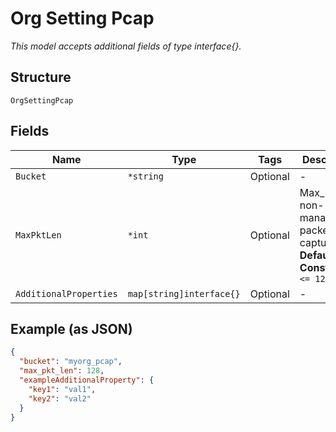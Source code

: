 
# Org Setting Pcap

*This model accepts additional fields of type interface{}.*

## Structure

`OrgSettingPcap`

## Fields

| Name | Type | Tags | Description |
|  --- | --- | --- | --- |
| `Bucket` | `*string` | Optional | - |
| `MaxPktLen` | `*int` | Optional | Max_len of non-management packets to capture<br>**Default**: `128`<br>**Constraints**: `<= 128` |
| `AdditionalProperties` | `map[string]interface{}` | Optional | - |

## Example (as JSON)

```json
{
  "bucket": "myorg_pcap",
  "max_pkt_len": 128,
  "exampleAdditionalProperty": {
    "key1": "val1",
    "key2": "val2"
  }
}
```

